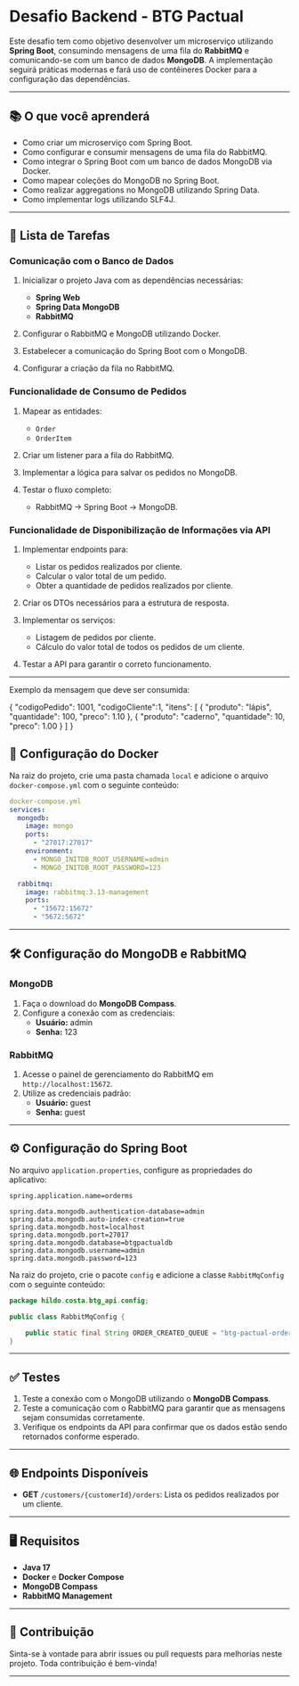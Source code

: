# Desafio Backend - BTG Pactual

Este desafio tem como objetivo desenvolver um microserviço utilizando **Spring Boot**, consumindo mensagens de uma fila do **RabbitMQ** e comunicando-se com um banco de dados **MongoDB**. A implementação seguirá práticas modernas e fará uso de contêineres Docker para a configuração das dependências.

---

## 📚 O que você aprenderá

- Como criar um microserviço com Spring Boot.
- Como configurar e consumir mensagens de uma fila do RabbitMQ.
- Como integrar o Spring Boot com um banco de dados MongoDB via Docker.
- Como mapear coleções do MongoDB no Spring Boot.
- Como realizar aggregations no MongoDB utilizando Spring Data.
- Como implementar logs utilizando SLF4J.

---

## 🚀 Lista de Tarefas

### Comunicação com o Banco de Dados

1. Inicializar o projeto Java com as dependências necessárias:
   - **Spring Web**
   - **Spring Data MongoDB**
   - **RabbitMQ**

2. Configurar o RabbitMQ e MongoDB utilizando Docker.

3. Estabelecer a comunicação do Spring Boot com o MongoDB.

4. Configurar a criação da fila no RabbitMQ.

### Funcionalidade de Consumo de Pedidos

1. Mapear as entidades:
   - `Order`
   - `OrderItem`

2. Criar um listener para a fila do RabbitMQ.

3. Implementar a lógica para salvar os pedidos no MongoDB.

4. Testar o fluxo completo:
   - RabbitMQ → Spring Boot → MongoDB.

### Funcionalidade de Disponibilização de Informações via API

1. Implementar endpoints para:
   - Listar os pedidos realizados por cliente.
   - Calcular o valor total de um pedido.
   - Obter a quantidade de pedidos realizados por cliente.

2. Criar os DTOs necessários para a estrutura de resposta.

3. Implementar os serviços:
   - Listagem de pedidos por cliente.
   - Cálculo do valor total de todos os pedidos de um cliente.

4. Testar a API para garantir o correto funcionamento.

---

Exemplo da mensagem que deve ser consumida:

   {
       "codigoPedido": 1001,
       "codigoCliente":1,
       "itens": [
           {
               "produto": "lápis",
               "quantidade": 100,
               "preco": 1.10
           },
           {
               "produto": "caderno",
               "quantidade": 10,
               "preco": 1.00
           }
       ]
   }

## 🐳 Configuração do Docker

Na raiz do projeto, crie uma pasta chamada `local` e adicione o arquivo `docker-compose.yml` com o seguinte conteúdo:

```yaml
docker-compose.yml
services:
  mongodb:
    image: mongo
    ports:
      - "27017:27017"
    environment:
      - MONGO_INITDB_ROOT_USERNAME=admin
      - MONGO_INITDB_ROOT_PASSWORD=123

  rabbitmq:
    image: rabbitmq:3.13-management
    ports:
      - "15672:15672"
      - "5672:5672"
```

---

## 🛠️ Configuração do MongoDB e RabbitMQ

### MongoDB

1. Faça o download do **MongoDB Compass**.
2. Configure a conexão com as credenciais:
   - **Usuário:** admin
   - **Senha:** 123

### RabbitMQ

1. Acesse o painel de gerenciamento do RabbitMQ em `http://localhost:15672`.
2. Utilize as credenciais padrão:
   - **Usuário:** guest
   - **Senha:** guest

---

## ⚙️ Configuração do Spring Boot

No arquivo `application.properties`, configure as propriedades do aplicativo:

```properties
spring.application.name=orderms

spring.data.mongodb.authentication-database=admin
spring.data.mongodb.auto-index-creation=true
spring.data.mongodb.host=localhost
spring.data.mongodb.port=27017
spring.data.mongodb.database=btgpactualdb
spring.data.mongodb.username=admin
spring.data.mongodb.password=123
```

Na raiz do projeto, crie o pacote `config` e adicione a classe `RabbitMqConfig` com o seguinte conteúdo:

```java
package hildo.costa.btg_api.config;

public class RabbitMqConfig {

    public static final String ORDER_CREATED_QUEUE = "btg-pactual-order-created";
}
```

---

## ✅ Testes

1. Teste a conexão com o MongoDB utilizando o **MongoDB Compass**.
2. Teste a comunicação com o RabbitMQ para garantir que as mensagens sejam consumidas corretamente.
3. Verifique os endpoints da API para confirmar que os dados estão sendo retornados conforme esperado.

---

## 🌐 Endpoints Disponíveis

- **GET** `/customers/{customerId}/orders`: Lista os pedidos realizados por um cliente.

---

## 🖥️ Requisitos

- **Java 17**
- **Docker** e **Docker Compose**
- **MongoDB Compass**
- **RabbitMQ Management**

---

## 🤝 Contribuição

Sinta-se à vontade para abrir issues ou pull requests para melhorias neste projeto. Toda contribuição é bem-vinda!

---



